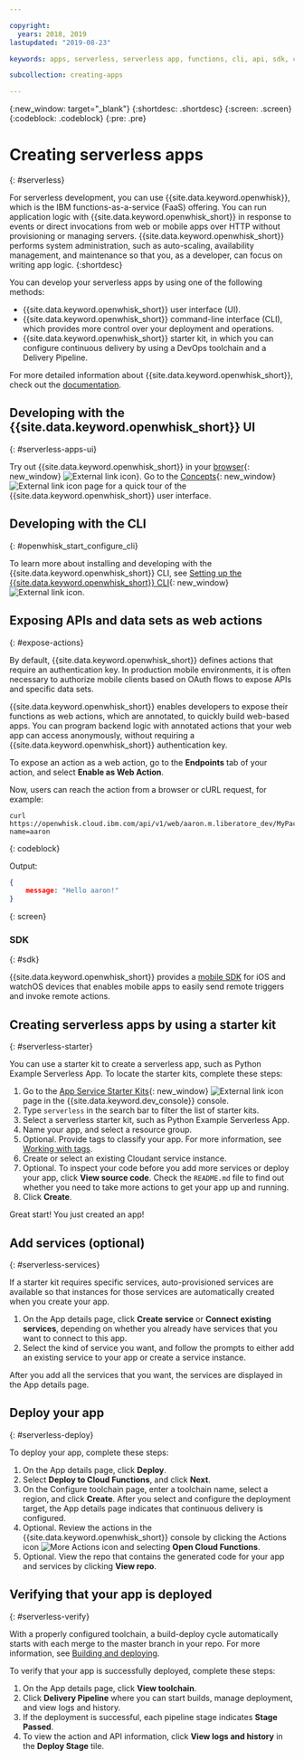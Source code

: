 ```yaml
---

copyright:
  years: 2018, 2019
lastupdated: "2019-08-23"

keywords: apps, serverless, serverless app, functions, cli, api, sdk, create serverless app, serverless app tutorial

subcollection: creating-apps

---
```

{:new_window: target="_blank"}
{:shortdesc: .shortdesc}
{:screen: .screen}
{:codeblock: .codeblock}
{:pre: .pre}

# Creating serverless apps
{: #serverless}

For serverless development, you can use {{site.data.keyword.openwhisk}}, which is the IBM functions-as-a-service (FaaS) offering. You can run application logic with {{site.data.keyword.openwhisk_short}} in response to events or direct invocations from web or mobile apps over HTTP without provisioning or managing servers. {{site.data.keyword.openwhisk_short}} performs system administration, such as auto-scaling, availability management, and maintenance so that you, as a developer, can focus on writing app logic.
{:shortdesc}

You can develop your serverless apps by using one of the following methods:
* {{site.data.keyword.openwhisk_short}} user interface (UI).
* {{site.data.keyword.openwhisk_short}} command-line interface (CLI), which provides more control over your deployment and operations.
* {{site.data.keyword.openwhisk_short}} starter kit, in which you can configure continuous delivery by using a DevOps toolchain and a Delivery Pipeline.

For more detailed information about {{site.data.keyword.openwhisk_short}}, check out the [documentation](/docs/openwhisk?topic=cloud-functions-getting-started).


## Developing with the {{site.data.keyword.openwhisk_short}} UI
{: #serverless-apps-ui}

Try out {{site.data.keyword.openwhisk_short}} in your [browser](https://{DomainName}/functions/actions){: new_window} ![External link icon](../icons/launch-glyph.svg "External link icon")}. Go to the [Concepts](https://{DomainName}/functions/learn){: new_window} ![External link icon](../icons/launch-glyph.svg "External link icon") page for a quick tour of the {{site.data.keyword.openwhisk_short}} user interface.

## Developing with the CLI
{: #openwhisk_start_configure_cli}

To learn more about installing and developing with the {{site.data.keyword.openwhisk_short}} CLI, see [Setting up the {{site.data.keyword.openwhisk_short}} CLI](https://{DomainName}/functions/cli){: new_window} ![External link icon](../icons/launch-glyph.svg "External link icon").

## Exposing APIs and data sets as web actions
{: #expose-actions}

By default, {{site.data.keyword.openwhisk_short}} defines actions that require an authentication key. In production mobile environments, it is often necessary to authorize mobile clients based on OAuth flows to expose APIs and specific data sets.

{{site.data.keyword.openwhisk_short}} enables developers to expose their functions as web actions, which are annotated, to quickly build web-based apps. You can program backend logic with annotated actions that your web app can access anonymously, without requiring a {{site.data.keyword.openwhisk_short}} authentication key.

To expose an action as a web action, go to the **Endpoints** tab of your action, and select **Enable as Web Action**.

Now, users can reach the action from a browser or cURL request, for example:
```
curl https://openwhisk.cloud.ibm.com/api/v1/web/aaron.m.liberatore_dev/MyPackage/helloWorld.json?name=aaron
```
{: codeblock}

Output:
```json
{
    message: "Hello aaron!"
}
```
{: screen}

### SDK
{: #sdk}

{{site.data.keyword.openwhisk_short}} provides a [mobile SDK](/docs/openwhisk?topic=cloud-functions-pkg_mobile_sdk) for iOS and watchOS devices that enables mobile apps to easily send remote triggers and invoke remote actions.

## Creating serverless apps by using a starter kit
{: #serverless-starter}

You can use a starter kit to create a serverless app, such as Python Example Serverless App. To locate the starter kits, complete these steps:

1. Go to the [App Service Starter Kits](https://{DomainName}/developer/appservice/starter-kits){: new_window} ![External link icon](../icons/launch-glyph.svg "External link icon") page in the {{site.data.keyword.dev_console}} console.
2. Type `serverless` in the search bar to filter the list of starter kits.
3. Select a serverless starter kit, such as Python Example Serverless App.
4. Name your app, and select a resource group.
5. Optional. Provide tags to classify your app. For more information, see [Working with tags](/docs/resources?topic=resources-tag).
6. Create or select an existing Cloudant service instance.
7. Optional. To inspect your code before you add more services or deploy your app, click **View source code**. Check the `README.md` file to find out whether you need to take more actions to get your app up and running.
8. Click **Create**.

Great start! You just created an app!

## Add services (optional)
{: #serverless-services}

If a starter kit requires specific services, auto-provisioned services are available so that instances for those services are automatically created when you create your app.

1. On the App details page, click **Create service** or **Connect existing services**, depending on whether you already have services that you want to connect to this app.
2. Select the kind of service you want, and follow the prompts to either add an existing service to your app or create a service instance.

After you add all the services that you want, the services are displayed in the App details page.

## Deploy your app
{: #serverless-deploy}

To deploy your app, complete these steps:

1. On the App details page, click **Deploy**.
2. Select **Deploy to Cloud Functions**, and click **Next**.
3. On the Configure toolchain page, enter a toolchain name, select a region, and click **Create**. After you select and configure the deployment target, the App details page indicates that continuous delivery is configured.
4. Optional. Review the actions in the {{site.data.keyword.openwhisk_short}} console by clicking the Actions icon ![More Actions icon](../icons/action-menu-icon.svg) and selecting **Open Cloud Functions**.
5. Optional. View the repo that contains the generated code for your app and services by clicking **View repo**.

## Verifying that your app is deployed
{: #serverless-verify}

With a properly configured toolchain, a build-deploy cycle automatically starts with each merge to the master branch in your repo. For more information, see [Building and deploying](/docs/services/ContinuousDelivery?topic=ContinuousDelivery-deliverypipeline_build_deploy).

To verify that your app is successfully deployed, complete these steps:

1. On the App details page, click **View toolchain**.
2. Click **Delivery Pipeline** where you can start builds, manage deployment, and view logs and history.
3. If the deployment is successful, each pipeline stage indicates **Stage Passed**.
4. To view the action and API information, click **View logs and history** in the **Deploy Stage** tile.
